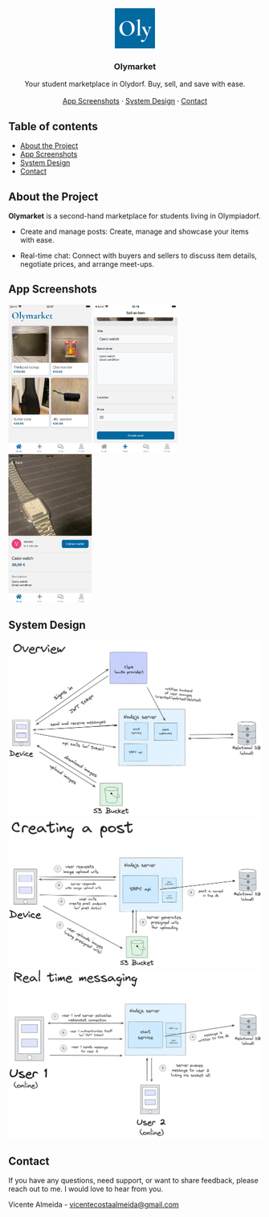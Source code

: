 <!-- App Icon -->
<div align="center">
  <a href="#">
    <img src="apps/expo/assets/images/icon.png" alt="Logo" width="80" height="80">
  </a>

  <h3 align="center">Olymarket</h3>

  <p align="center">
    Your student marketplace in Olydorf. Buy, sell, and save with ease.
    <br />
    <br />
    <a href="https://github.com/othneildrew/Best-README-Template">App Screenshots</a>
    ·
    <a href="https://github.com/almeidavc/olymarket#system-design">System Design</a>
    ·
    <a href="https://github.com/almeidavc/olymarket#contact">Contact</a>
  </p>
</div>

## Table of contents

- [About the Project](#about-the-project)
- [App Screenshots](#app-screenshots)
- [System Design](#system-design)
- [Contact](#contact)

## About the Project

**Olymarket** is a second-hand marketplace for students living in Olympiadorf.

- Create and manage posts: Create, manage and showcase your items with ease.

- Real-time chat: Connect with buyers and sellers to discuss item details, negotiate prices, and arrange meet-ups.

## App Screenshots

<p float="left">
    <img src="assets/screenshots/app-screenshot-1.png" alt="Feed" width="33%">
    <img src="assets/screenshots/app-screenshot-2.png" alt="Creating a post" width="33%">
    <img src="assets/screenshots/app-screenshot-3.png" alt="Post view" width="33%">
</p>

## System Design

![Architecture overview](/assets/architecture.png)
![Creating a post](/assets/create-post-process.png)
![Real time messaging](/assets/real-time-messaging.png)

## Contact

If you have any questions, need support, or want to share feedback, please reach out to me. I would love to hear from you.

Vicente Almeida - vicentecostaalmeida@gmail.com
